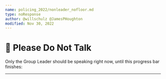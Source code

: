 ```yaml
---
name: policing_2022/nonleader_nofloor.md
type: noResponse
author: @willschulz @JamesPHoughton
modified: Nov 30, 2022
---
```


# 🛑 Please Do Not Talk

Only the Group Leader should be speaking right now, until this progress bar finishes:

---
